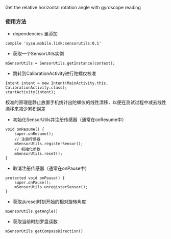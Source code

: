 Get the relative horizontal rotation angle with gyroscope reading

### 使用方法
- dependencies 里添加
```
compile 'sysu.mobile.limk:sensorutils:0.1'
```

- 获取一个SensorUtils实例
```
mSensorUtils = SensorUtils.getInstance(context);
```

- 跳转到CalibrationActivity进行陀螺仪校准
```
Intent intent = new Intent(MainActivity.this, CalibrationActivity.class);
startActivity(intent);
``` 
校准的原理是静止放置手机统计出陀螺仪的线性漂移，以便在测试过程中减去线性漂移来减少累积误差

- 初始化SensorUtils并注册传感器（通常在onResume中）
```
void onResume() {
    super.onResume();
    // 注册传感器
    mSensorUtils.registerSensor();
    // 初始化参数
    mSensorUtils.reset();
}
```
- 取消注册传感器（通常在onPause中）
```
protected void onPause() {
    super.onPause();
    mSensorUtils.unregisterSensor();
}
```

- 获取从reset时刻开始的相对旋转角度
```
mSensorUtils.getAngle()
```

- 获取当前时刻罗盘读数
```
mSensorUtils.getCompassDirection()
```

